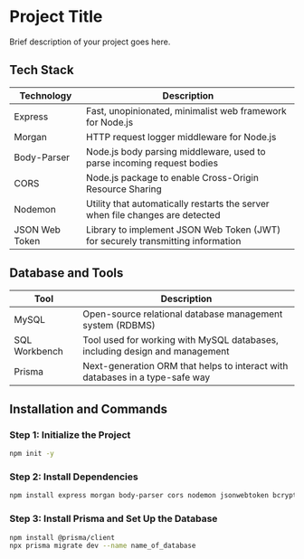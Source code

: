 # Project Title

Brief description of your project goes here.

## Tech Stack

| Technology    | Description                                                                 |
|---------------|-----------------------------------------------------------------------------|
| Express       | Fast, unopinionated, minimalist web framework for Node.js                   |
| Morgan        | HTTP request logger middleware for Node.js                                 |
| Body-Parser   | Node.js body parsing middleware, used to parse incoming request bodies      |
| CORS          | Node.js package to enable Cross-Origin Resource Sharing                     |
| Nodemon       | Utility that automatically restarts the server when file changes are detected |
| JSON Web Token| Library to implement JSON Web Token (JWT) for securely transmitting information |

## Database and Tools

| Tool          | Description                                                                 |
|---------------|-----------------------------------------------------------------------------|
| MySQL         | Open-source relational database management system (RDBMS)                   |
| SQL Workbench | Tool used for working with MySQL databases, including design and management |
| Prisma        | Next-generation ORM that helps to interact with databases in a type-safe way|

## Installation and Commands

### Step 1: Initialize the Project
```bash
npm init -y

```
### Step 2: Install Dependencies
```bash
npm install express morgan body-parser cors nodemon jsonwebtoken bcrypt

```

### Step 3: Install Prisma and Set Up the Database
```bash
npm install @prisma/client
npx prisma migrate dev --name name_of_database

```